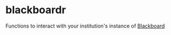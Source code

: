 # blackboardr
Functions to interact with your institution's instance of [Blackboard](https://www.blackboard.com/)
